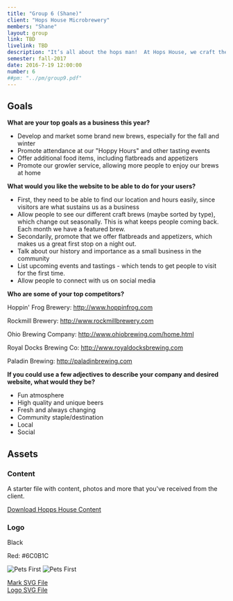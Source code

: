 ```yaml
---
title: "Group 6 (Shane)"
client: "Hops House Microbrewery"
members: "Shane"
layout: group
link: TBD
livelink: TBD
description: "It’s all about the hops man!  At Hops House, we craft the tastiest of brews every week that will keep you coming back for more.  Our brews can only be found at Hops House, and our modern, chill environment is perfect for after-work drinks or a night out on the town."
semester: fall-2017
date: 2016-7-19 12:00:00
number: 6
##pm: "../pm/group9.pdf"
---
```


## Goals

**What are your top goals as a business this year?**

* Develop and market some brand new brews, especially for the fall and winter
* Promote attendance at our "Hoppy Hours" and other tasting events
* Offer additional food items, including flatbreads and appetizers
* Promote our growler service, allowing more people to enjoy our brews at home


**What would you like the website to be able to do for your users?**

* First, they need to be able to find our location and hours easily, since visitors are what sustains us as a business
* Allow people to see our different craft brews (maybe sorted by type), which change out seasonally.  This is what keeps people coming back.  Each month we have a featured brew.
* Secondarily, promote that we offer flatbreads and appetizers, which makes us a great first stop on a night out.  
* Talk about our history and importance as a small business in the community
* List upcoming events and tastings - which tends to get people to visit for the first time.
* Allow people to connect with us on social media


**Who are some of your top competitors?**

Hoppin' Frog Brewery: http://www.hoppinfrog.com

Rockmill Brewery: http://www.rockmillbrewery.com

Ohio Brewing Company: http://www.ohiobrewing.com/home.html

Royal Docks Brewing Co: http://www.royaldocksbrewing.com

Paladin Brewing: http://paladinbrewing.com


**If you could use a few adjectives to describe your company and desired website, what would they be?**

* Fun atmosphere
* High quality and unique beers
* Fresh and always changing
* Community staple/destination
* Local
* Social


## Assets

### Content

A starter file with content, photos and more that you've received from the client.  

<a href="/class/groups/assets/group12/group-12-content.zip">Download Hopps House Content</a>

### Logo

Black

Red: #6C0B1C

<img src="/class/groups/assets/group12/HoppsHouse-mark.svg" alt="Pets First" />
<img src="/class/groups/assets/group12/HoppsHouse-logo.svg" alt="Pets First" />

<a href="/class/groups/assets/group12/HoppsHouse-mark.svg">Mark SVG File</a><br/>
<a href="/class/groups/assets/group12/HoppsHouse-logo.svg">Logo SVG File</a>
